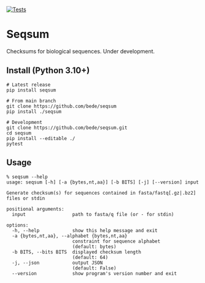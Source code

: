 [![Tests](https://github.com/bede/seqsum/actions/workflows/test.yml/badge.svg)](https://github.com/pha4ge/primaschema/actions/workflows/test.yml)

# Seqsum

Checksums for biological sequences. Under development.



## Install (Python 3.10+)

```
# Latest release
pip install seqsum

# From main branch
git clone https://github.com/bede/seqsum
pip install ./seqsum

# Development
git clone https://github.com/bede/seqsum.git
cd seqsum
pip install --editable ./
pytest
```



## Usage

```
% seqsum --help
usage: seqsum [-h] [-a {bytes,nt,aa}] [-b BITS] [-j] [--version] input

Generate checksum(s) for sequences contained in fasta/fastq[.gz|.bz2] files or stdin

positional arguments:
  input                 path to fasta/q file (or - for stdin)

options:
  -h, --help            show this help message and exit
  -a {bytes,nt,aa}, --alphabet {bytes,nt,aa}
                        constraint for sequence alphabet
                        (default: bytes)
  -b BITS, --bits BITS  displayed checksum length
                        (default: 64)
  -j, --json            output JSON
                        (default: False)
  --version             show program's version number and exit
```

